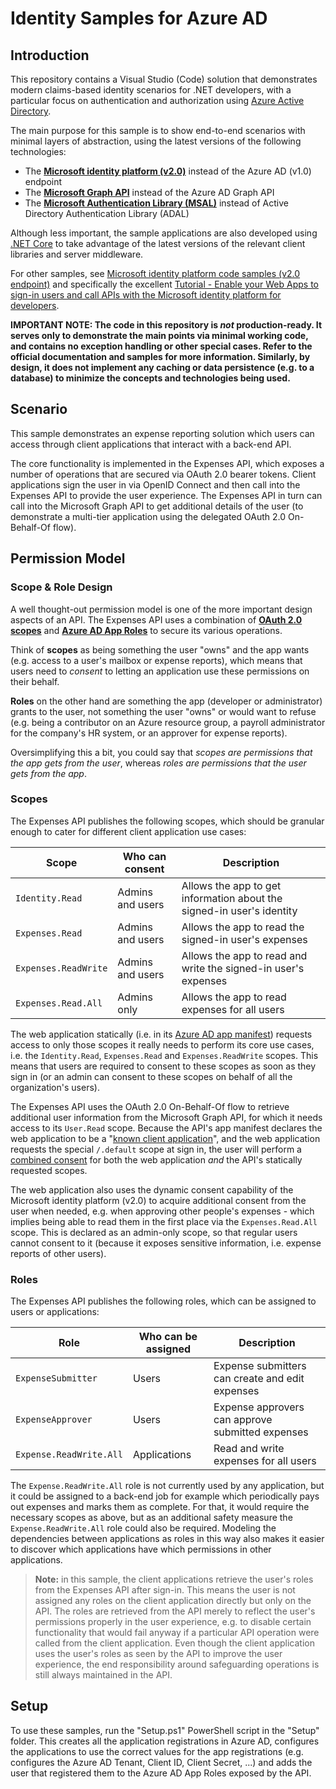 # Identity Samples for Azure AD

## Introduction

This repository contains a Visual Studio (Code) solution that demonstrates modern claims-based identity scenarios for .NET developers, with a particular focus on authentication and authorization using [Azure Active Directory](https://docs.microsoft.com/en-us/azure/active-directory/).

The main purpose for this sample is to show end-to-end scenarios with minimal layers of abstraction, using the latest versions of the following technologies:

- The [**Microsoft identity platform (v2.0)**](https://docs.microsoft.com/en-us/azure/active-directory/develop/azure-ad-endpoint-comparison) instead of the Azure AD (v1.0) endpoint
- The [**Microsoft Graph API**](https://docs.microsoft.com/en-us/graph/use-the-api) instead of the Azure AD Graph API
- The [**Microsoft Authentication Library (MSAL)**](https://docs.microsoft.com/en-us/azure/active-directory/develop/msal-overview) instead of Active Directory Authentication Library (ADAL)

Although less important, the sample applications are also developed using [.NET Core](https://docs.microsoft.com/en-us/dotnet/core/) to take advantage of the latest versions of the relevant client libraries and server middleware.

For other samples, see [Microsoft identity platform code samples (v2.0 endpoint)](https://docs.microsoft.com/en-us/azure/active-directory/develop/sample-v2-code) and specifically the excellent [Tutorial - Enable your Web Apps to sign-in users and call APIs with the Microsoft identity platform for developers](https://github.com/Azure-Samples/active-directory-aspnetcore-webapp-openidconnect-v2).

**IMPORTANT NOTE: The code in this repository is _not_ production-ready. It serves only to demonstrate the main points via minimal working code, and contains no exception handling or other special cases. Refer to the official documentation and samples for more information. Similarly, by design, it does not implement any caching or data persistence (e.g. to a database) to minimize the concepts and technologies being used.**

## Scenario

This sample demonstrates an expense reporting solution which users can access through client applications that interact with a back-end API.

The core functionality is implemented in the Expenses API, which exposes a number of operations that are secured via OAuth 2.0 bearer tokens. Client applications sign the user in via OpenID Connect and then call into the Expenses API to provide the user experience. The Expenses API in turn can call into the Microsoft Graph API to get additional details of the user (to demonstrate a multi-tier application using the delegated OAuth 2.0 On-Behalf-Of flow).

## Permission Model

### Scope & Role Design

A well thought-out permission model is one of the more important design aspects of an API. The Expenses API uses a combination of [**OAuth 2.0 scopes**](https://docs.microsoft.com/en-us/azure/active-directory/develop/v2-permissions-and-consent#scopes-and-permissions) and [**Azure AD App Roles**](https://docs.microsoft.com/en-us/azure/architecture/multitenant-identity/app-roles#roles-using-azure-ad-app-roles) to secure its various operations.

Think of **scopes** as being something the user "owns" and the app wants (e.g. access to a user's mailbox or expense reports), which means that users need to _consent_ to letting an application use these permissions on their behalf.

**Roles** on the other hand are something the app (developer or administrator) grants to the user, not something the user "owns" or would want to refuse (e.g. being a contributor on an Azure resource group, a payroll administrator for the company's HR system, or an approver for expense reports).

Oversimplifying this a bit, you could say that _scopes are permissions that the app gets from the user_, whereas _roles are permissions that the user gets from the app_.

### Scopes

The Expenses API publishes the following scopes, which should be granular enough to cater for different client application use cases:

| Scope                | Who can consent  | Description                                                           |
| -------------------- | ---------------- | --------------------------------------------------------------------- |
| `Identity.Read`      | Admins and users | Allows the app to get information about the signed-in user's identity |
| `Expenses.Read`      | Admins and users | Allows the app to read the signed-in user's expenses                  |
| `Expenses.ReadWrite` | Admins and users | Allows the app to read and write the signed-in user's expenses        |
| `Expenses.Read.All`  | Admins only      | Allows the app to read expenses for all users                         |

The web application statically (i.e. in its [Azure AD app manifest](https://docs.microsoft.com/en-us/azure/active-directory/develop/reference-app-manifest)) requests access to only those scopes it really needs to perform its core use cases, i.e. the `Identity.Read`, `Expenses.Read` and `Expenses.ReadWrite` scopes. This means that users are required to consent to these scopes as soon as they sign in (or an admin can consent to these scopes on behalf of all the organization's users).

The Expenses API uses the OAuth 2.0 On-Behalf-Of flow to retrieve additional user information from the Microsoft Graph API, for which it needs access to its `User.Read` scope. Because the API's app manifest declares the web application to be a "[known client application](https://docs.microsoft.com/en-us/azure/active-directory/develop/reference-app-manifest#manifest-reference)", and the web application requests the special `/.default` scope at sign in, the user will perform a [combined consent](https://docs.microsoft.com/en-us/azure/active-directory/develop/v2-oauth2-on-behalf-of-flow#gaining-consent-for-the-middle-tier-application) for both the web application _and_ the API's statically requested scopes.

The web application also uses the dynamic consent capability of the Microsoft identity platform (v2.0) to acquire additional consent from the user when needed, e.g. when approving other people's expenses - which implies being able to read them in the first place via the `Expenses.Read.All` scope. This is declared as an admin-only scope, so that regular users cannot consent to it (because it exposes sensitive information, i.e. expense reports of other users).

### Roles

The Expenses API publishes the following roles, which can be assigned to users or applications:

| Role                    | Who can be assigned | Description                                      |
| ----------------------- | ------------------- | ------------------------------------------------ |
| `ExpenseSubmitter`      | Users               | Expense submitters can create and edit expenses  |
| `ExpenseApprover`       | Users               | Expense approvers can approve submitted expenses |
| `Expense.ReadWrite.All` | Applications        | Read and write expenses for all users            |

The `Expense.ReadWrite.All` role is not currently used by any application, but it could be assigned to a back-end job for example which periodically pays out expenses and marks them as complete. For that, it would require the necessary scopes as above, but as an additional safety measure the `Expense.ReadWrite.All` role could also be required. Modeling the dependencies between applications as roles in this way also makes it easier to discover which applications have which permissions in other applications.

> **Note:** in this sample, the client applications retrieve the user's roles from the Expenses API after sign-in. This means the user is not assigned any roles on the client application directly but only on the API. The roles are retrieved from the API merely to reflect the user's permissions properly in the user experience, e.g. to disable certain functionality that would fail anyway if a particular API operation were called from the client application. Even though the client application uses the user's roles as seen by the API to improve the user experience, the end responsibility around safeguarding operations is still always maintained in the API.

## Setup

To use these samples, run the "Setup.ps1" PowerShell script in the "Setup" folder. This creates all the application registrations in Azure AD, configures the applications to use the correct values for the app registrations (e.g. configures the Azure AD Tenant, Client ID, Client Secret, ...) and adds the user that registered them to the Azure AD App Roles exposed by the API.
